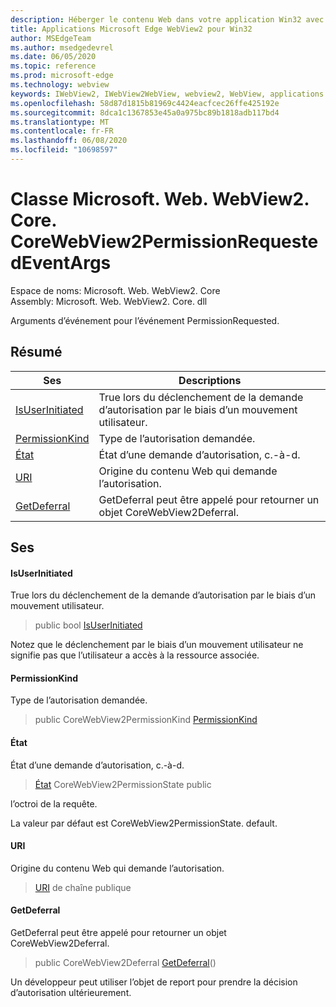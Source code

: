 ```yaml
---
description: Héberger le contenu Web dans votre application Win32 avec le contrôle Microsoft Edge WebView2
title: Applications Microsoft Edge WebView2 pour Win32
author: MSEdgeTeam
ms.author: msedgedevrel
ms.date: 06/05/2020
ms.topic: reference
ms.prod: microsoft-edge
ms.technology: webview
keywords: IWebView2, IWebView2WebView, webview2, WebView, applications Win32, Win32, Edge, ICoreWebView2, ICoreWebView2Controller, contrôle de navigateur, html Edge
ms.openlocfilehash: 58d87d1815b81969c4424eacfcec26ffe425192e
ms.sourcegitcommit: 8dca1c1367853e45a0a975bc89b1818adb117bd4
ms.translationtype: MT
ms.contentlocale: fr-FR
ms.lasthandoff: 06/08/2020
ms.locfileid: "10698597"
---
```

# Classe Microsoft. Web. WebView2. Core. CoreWebView2PermissionRequestedEventArgs 

Espace de noms: Microsoft. Web. WebView2. Core \
Assembly: Microsoft. Web. WebView2. Core. dll

Arguments d’événement pour l’événement PermissionRequested.

## Résumé

 Ses                        | Descriptions
--------------------------------|---------------------------------------------
[IsUserInitiated](#isuserinitiated) | True lors du déclenchement de la demande d’autorisation par le biais d’un mouvement utilisateur.
[PermissionKind](#permissionkind) | Type de l’autorisation demandée.
[État](#state) | État d’une demande d’autorisation, c.-à-d.
[URI](#uri) | Origine du contenu Web qui demande l’autorisation.
[GetDeferral](#getdeferral) | GetDeferral peut être appelé pour retourner un objet CoreWebView2Deferral.

## Ses

#### IsUserInitiated 

True lors du déclenchement de la demande d’autorisation par le biais d’un mouvement utilisateur.

> public bool [IsUserInitiated](#isuserinitiated)

Notez que le déclenchement par le biais d’un mouvement utilisateur ne signifie pas que l’utilisateur a accès à la ressource associée.

#### PermissionKind 

Type de l’autorisation demandée.

> public CoreWebView2PermissionKind [PermissionKind](#permissionkind)

#### État 

État d’une demande d’autorisation, c.-à-d.

> [État](#state) CoreWebView2PermissionState public

l’octroi de la requête.

La valeur par défaut est CoreWebView2PermissionState. default.

#### URI 

Origine du contenu Web qui demande l’autorisation.

> [URI](#uri) de chaîne publique

#### GetDeferral 

GetDeferral peut être appelé pour retourner un objet CoreWebView2Deferral.

> public CoreWebView2Deferral [GetDeferral](#getdeferral)()

Un développeur peut utiliser l’objet de report pour prendre la décision d’autorisation ultérieurement.

